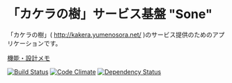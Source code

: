 「カケラの樹」サービス基盤 "Sone"
====

「カケラの樹」( http://kakera.yumenosora.net/ )のサービス提供のためのアプリケーションです。

[機能・設計メモ](http://kakera.yumenosora.net/documents/2238)

[![Build Status](https://travis-ci.org/yune-kotomi/kakera-no-ki-sone.svg?branch=working)](https://travis-ci.org/yune-kotomi/kakera-no-ki-sone)
[![Code Climate](https://codeclimate.com/github/yune-kotomi/kakera-no-ki-sone/badges/gpa.svg)](https://codeclimate.com/github/yune-kotomi/kakera-no-ki-sone)
[![Dependency Status](https://gemnasium.com/yune-kotomi/kakera-no-ki-sone.svg)](https://gemnasium.com/yune-kotomi/kakera-no-ki-sone)
